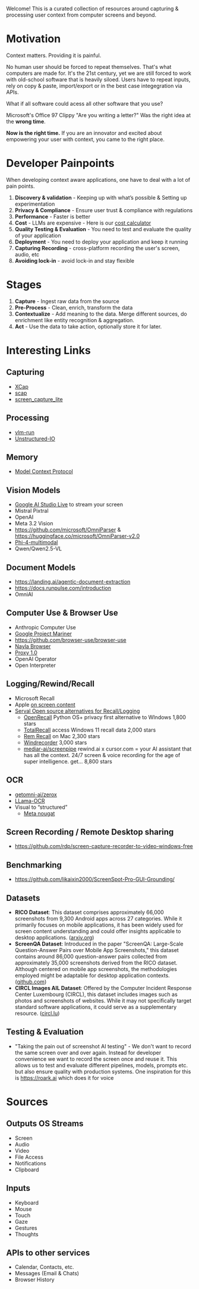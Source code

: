 Welcome! This is a curated collection of resources around capturing &amp; processing user context from computer screens and beyond.

# Motivation 
Context matters. Providing it is painful.

No human user should be forced to repeat themselves. That's what computers are made for. It's the 21st century, yet we are still forced to work with old-school software that is heavily siloed. Users have to repeat inputs, rely on copy & paste, import/export or in the best case integegration via APIs.

What if all software could acess all other software that you use? 

Microsoft's Office 97 Clippy "Are you writing a letter?" Was the right idea at the **wrong time**.

**Now is the right time.** If you are an innovator and excited about empowering your user with context, you came to the right place.

 # Developer Painpoints

 When developing context aware applications, one have to deal with a lot of pain points. 

1. **Discovery & validation** - Keeping up with what’s possible & Setting up experimentation 
1. **Privacy & Compliance** - Ensure user trust & compliance with regulations
2. **Performance** - Faster is better
3. **Cost** - LLMs are expensive - Here is our [cost calculator](https://docs.google.com/spreadsheets/d/16-K-vLpqvAxRUBy4ppqjMmPJyQwZ4E0wxevJdWcmzP4/edit?usp=sharing)
7. **Quality Testing & Evaluation** - You need to test and evaluate the quality of your application
4. **Deployment** - You need to deploy your application and keep it running
5. **Capturing Recording** - cross-platform recording the user's screen, audio, etc
6. **Avoiding lock-in** - avoid lock-in and stay flexible

# Stages
1. **Capture** - Ingest raw data from the source
2. **Pre-Process** - Clean, enrich, transform the data
3. **Contextualize** - Add meaning to the data. Merge different sources, do enrichment like entity recognition & aggregation.
4. **Act** - Use the data to take action, optionally store it for later.

# Interesting Links

## Capturing
- [XCap](https://github.com/nashaofu/xcap)
- [scap](https://github.com/CapSoftware/scap)
- [screen_capture_lite](https://github.com/smasherprog/screen_capture_lite)

## Processing
- [vlm-run](https://github.com/vlm-run/vlm-run)
- [Unstructured-IO](https://github.com/Unstructured-IO)

## Memory 
- [Model Context Protocol](https://github.com/modelcontextprotocol)

## Vision Models 
- [Google AI Studio Live](https://aistudio.google.com/live) to stream your screen  
- Mistral Pixtral
- OpenAI
- Meta 3.2 Vision
- https://github.com/microsoft/OmniParser & https://huggingface.co/microsoft/OmniParser-v2.0
- [Phi-4-multimodal](https://techcommunity.microsoft.com/blog/educatordeveloperblog/welcome-to-the-new-phi-4-models---microsoft-phi-4-mini--phi-4-multimodal/4386037)
- Qwen/Qwen2.5-VL

## Document Models
- https://landing.ai/agentic-document-extraction
- https://docs.runpulse.com/introduction
- OmniAI


## Computer Use & Browser Use
- Anthropic Computer Use
- [Google Project Mariner](https://deepmind.google/technologies/project-mariner/)
- https://github.com/browser-use/browser-use
- [Nayla Browser](https://naylabrowser.com/)
- [Proxy 1.0](https://www.producthunt.com/posts/proxy-1-0)
- OpenAI Operator
- Open Interpreter

## Logging/Rewind/Recall
   - Microsoft Recall
   - Apple [on screen content](https://developer.apple.com/documentation/appintents/making-onscreen-content-available-to-siri-and-apple-intelligence)
   - [Serval Open source alternatives for Recall/Logging](https://github.com/search?q=recall&type=repositories&s=stars&o=desc)
       - [OpenRecall](https://github.com/openrecall/openrecall) Python OS+ privacy first alternative to WIndows 1,800 stars
       - [TotalRecall](https://github.com/xaitax/TotalRecall) access Windows 11 recall data 2,000 stars
       - [Rem Recall](https://github.com/jasonjmcghee/rem) on Mac 2,300 stars
       - [Windrecorder](https://github.com/yuka-friends/Windrecorder) 3,000 stars
       - [mediar-ai/screenpipe](https://github.com/mediar-ai/screenpipe) rewind.ai x cursor.com = your AI assistant that has all the context. 24/7 screen & voice recording for the age of super intelligence. get… 8,800 stars
## OCR
- [getomni-ai/zerox](https://github.com/getomni-ai/zerox)
- [LLama-OCR](https://news.ycombinator.com/item?id=42154410)
- Visual to “structured”
    - [Meta nougat](https://facebookresearch.github.io/nougat/)

## Screen Recording / Remote Desktop sharing
 - https://github.com/rdp/screen-capture-recorder-to-video-windows-free

## Benchmarking
- https://github.com/likaixin2000/ScreenSpot-Pro-GUI-Grounding/

## Datasets
- **RICO Dataset**: This dataset comprises approximately 66,000 screenshots from 9,300 Android apps across 27 categories. While it primarily focuses on mobile applications, it has been widely used for screen content understanding and could offer insights applicable to desktop applications. ([arxiv.org](https://arxiv.org/html/2209.08199v4?utm_source=chatgpt.com))
- **ScreenQA Dataset**: Introduced in the paper "ScreenQA: Large-Scale Question-Answer Pairs over Mobile App Screenshots," this dataset contains around 86,000 question-answer pairs collected from approximately 35,000 screenshots derived from the RICO dataset. Although centered on mobile app screenshots, the methodologies employed might be adaptable for desktop application contexts. ([github.com](https://github.com/google-research-datasets/screen_qa?utm_source=chatgpt.com))
- **CIRCL Images AIL Dataset**: Offered by the Computer Incident Response Center Luxembourg (CIRCL), this dataset includes images such as photos and screenshots of websites. While it may not specifically target standard software applications, it could serve as a supplementary resource. ([circl.lu](https://www.circl.lu/opendata/circl-ail-dataset-01/?utm_source=chatgpt.com))

## Testing & Evaluation
- "Taking the pain out of screenshot AI testing" - We don't want to record the same screen over and over again. Instead for developer convenience we want to record the screen once and reuse it. This allows us to test and evaluate different pipelines, models, prompts etc. but also ensure quality with production systems. One inspiration for this is https://roark.ai which does it for voice

# Sources
## Outputs OS Streams 
 - Screen
 - Audio
 - Video
 - File Access
 - Notifications
- Clipboard
## Inputs
 - Keyboard
 - Mouse
 - Touch
 - Gaze
 - Gestures
 - Thoughts
## APIs to other services 
 - Calendar, Contacts, etc.
 - Messages (Email & Chats)
 - Browser History
